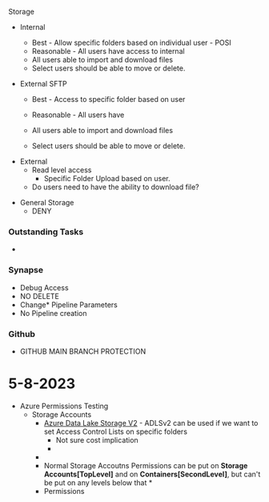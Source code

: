 Storage
- Internal
	- Best - Allow specific folders based on individual user - POSI
	- Reasonable - All users have access to internal
	
	* All users able to import and download files
	- Select users should be able to move or delete.

* External SFTP 
	* Best - Access to specific folder based on user
	* Reasonable - All users have 

	* All users able to import and download files
	- Select users should be able to move or delete.

- External 
	* Read level access
		* Specific Folder Upload based on user.
	* Do users need to have the ability to download file?

* General Storage
	* DENY

### Outstanding Tasks
* 


### Synapse
* Debug Access
* NO DELETE
* Change* Pipeline Parameters
* No Pipeline creation

### Github
* GITHUB MAIN BRANCH PROTECTION



# 5-8-2023
* Azure Permissions Testing
	* Storage Accounts
		* [Azure Data Lake Storage V2](https://learn.microsoft.com/en-us/azure/storage/blobs/data-lake-storage-introduction) - ADLSv2 can be used if we want to set Access Control Lists on specific folders
			* Not sure cost implication
			* 
		- 
		* Normal Storage Accoutns Permissions can be put on **Storage Accounts[TopLevel]** and on **Containers[SecondLevel]**, but can't be put on any levels below that
			* 
		* Permissions